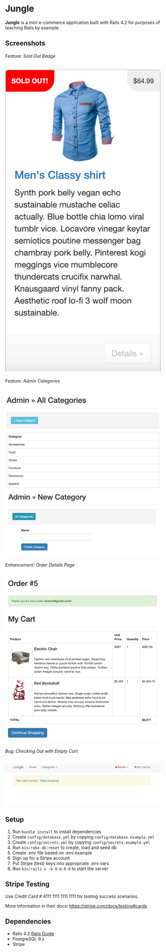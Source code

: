# Jungle

**Jungle** is a mini e-commerce application built with Rails 4.2 for purposes of teaching Rails by example.

## Screenshots

###### Feature: Sold Out Badge

!["Sold Out Badge"](https://github.com/mariahfernnn/jungle-rails/blob/master/docs/sold-out-badge.png?raw=true)

###### Feature: Admin Categories

!["Category List"](https://github.com/mariahfernnn/jungle-rails/blob/master/docs/admin-categories.png?raw=true)
!["Create a new category"](https://github.com/mariahfernnn/jungle-rails/blob/master/docs/create-category.png?raw=true)

###### Enhancement: Order Details Page

!["Order Details"](https://github.com/mariahfernnn/jungle-rails/blob/master/docs/order-details.png?raw=true)

###### Bug: Checking Out with Empty Cart

!["Empty Cart"](https://github.com/mariahfernnn/jungle-rails/blob/master/docs/empty-cart-new.png?raw=true)

## Setup

1. Run `bundle install` to install dependencies
2. Create `config/database.yml` by copying `config/database.example.yml`
3. Create `config/secrets.yml` by copying `config/secrets.example.yml`
4. Run `bin/rake db:reset` to create, load and seed db
5. Create .env file based on .env.example
6. Sign up for a Stripe account
7. Put Stripe (test) keys into appropriate .env vars
8. Run `bin/rails s -b 0.0.0.0` to start the server

## Stripe Testing

Use Credit Card # 4111 1111 1111 1111 for testing success scenarios.

More information in their docs: <https://stripe.com/docs/testing#cards>

## Dependencies

* Rails 4.2 [Rails Guide](http://guides.rubyonrails.org/v4.2/)
* PostgreSQL 9.x
* Stripe
